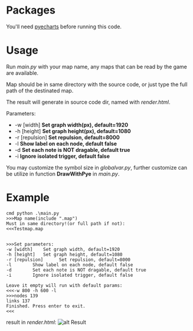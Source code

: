 # Packages
You'll need [pyecharts](https://github.com/pyecharts/pyecharts) before running this code.

# Usage
Run *main.py* with your map name, any maps that can be read by the game are available.

Map should be in same directory with the source code, or just type the full path of the destinated map.

The result will generate in source code dir, named with *render.html*.

Parameters:
* -w [width] __Set graph width(px), default=1920__
* -h [height] __Set graph height(px), default=1080__
* -r [repulsion] __Set repulsion, default=8000__
* -l __Show label on each node, default false__
* -d __Set each note is NOT dragable, default true__
* -i __Ignore isolated trigger, default false__

You may customize the symbol size in *globalvar.py*, further customize can be utilize in function **DrawWithPye** in *main.py*. 

# Example
    cmd python .\main.py
    >>>Map name(include ".map")
    Must in same directory!(or full path if not):
    <<<Testmap.map
    

    >>>Set parameters:
    -w [width]	  Set graph width, default=1920
    -h [height]	  Set graph height, default=1080
    -r [repulsion]	    Set repulsion, default=8000
    -l		  Show label on each node, default false
    -d		  Set each note is NOT dragable, default true
    -i		  Ignore isolated trigger, default false

    Leave it empty will run with default params:
    <<<-w 800 -h 600 -l
    >>>nodes 139
    links 137
    Finished. Press enter to exit.
    <<<

result in *render.html*:
![alt Result](https://github.com/FrozenFog/Ra2-Map-TriggerNetwork/blob/master/imgs/eg-result.png)

